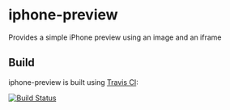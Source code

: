 # iphone-preview

Provides a simple iPhone preview using an image and an iframe

## Build

iphone-preview is built using [Travis CI](https://travis-ci.org):

[![Build Status](https://api.travis-ci.org/metaodi/iphone-preview.png?branch=master)](http://travis-ci.org/metaodi/iphone-preview)

